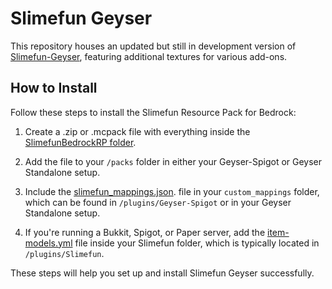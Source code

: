 # Slimefun Geyser

This repository houses an updated but still in development version of [Slimefun-Geyser](https://github.com/SofiaRedmond/Slimefun-Geyser), featuring additional textures for various add-ons. 

## How to Install

Follow these steps to install the Slimefun Resource Pack for Bedrock:

1. Create a .zip or .mcpack file with everything inside the [SlimefunBedrockRP folder](https://github.com/Jeenvries/Slimefun-Geyser/tree/main/SlimefunBedrockRP).

2. Add the file to your `/packs` folder in either your Geyser-Spigot or Geyser Standalone setup.

3. Include the [slimefun_mappings.json](https://github.com/Jeenvries/Slimefun-Geyser/blob/main/GeyserCustomMappings/custom_mappings/slimefun_mappings.json). file in your `custom_mappings` folder, which can be found in `/plugins/Geyser-Spigot` or in your Geyser Standalone setup.

4. If you're running a Bukkit, Spigot, or Paper server, add the [item-models.yml](https://github.com/Jeenvries/Slimefun-Geyser/blob/main/Spigot/Slimefun/item-models.yml) file inside your Slimefun folder, which is typically located in `/plugins/Slimefun`.

These steps will help you set up and install Slimefun Geyser successfully.
